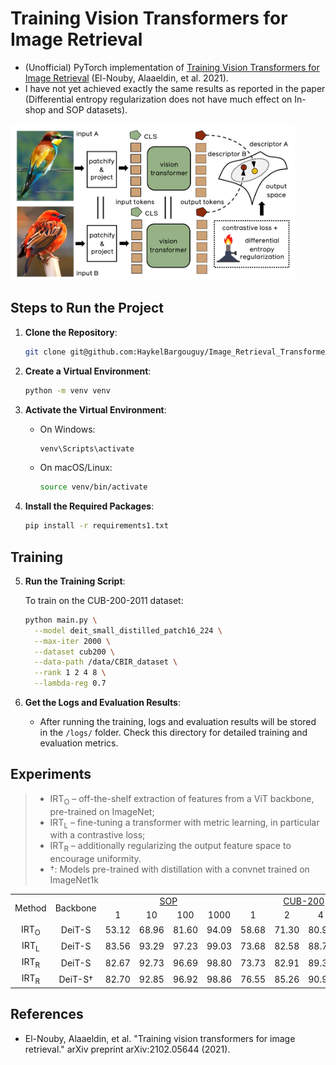 # Training Vision Transformers for Image Retrieval

- (Unofficial) PyTorch implementation of [Training Vision Transformers for Image Retrieval](https://arxiv.org/abs/2102.05644) (El-Nouby, Alaaeldin, et al. 2021).
- I have not yet achieved exactly the same results as reported in the paper (Differential entropy regularization does not have much effect on In-shop and SOP datasets).

<img src="assets/img.png" height="250px">

## Steps to Run the Project

1. **Clone the Repository**:

   ```bash
   git clone git@github.com:HaykelBargouguy/Image_Retrieval_Transformers.git
   ```

2. **Create a Virtual Environment**:

   ```bash
   python -m venv venv
   ```

3. **Activate the Virtual Environment**:

   - On Windows:
     ```bash
     venv\Scripts\activate
     ```
   - On macOS/Linux:
     ```bash
     source venv/bin/activate
     ```

4. **Install the Required Packages**:

   ```bash
   pip install -r requirements1.txt
   ```

## Training

5. **Run the Training Script**:

   To train on the CUB-200-2011 dataset:
   
   ```bash
   python main.py \
     --model deit_small_distilled_patch16_224 \
     --max-iter 2000 \
     --dataset cub200 \
     --data-path /data/CBIR_dataset \
     --rank 1 2 4 8 \
     --lambda-reg 0.7
   ```

6. **Get the Logs and Evaluation Results**:

   - After running the training, logs and evaluation results will be stored in the `/logs/` folder. Check this directory for detailed training and evaluation metrics.


## Experiments

> - IRT<sub>O</sub> – off-the-shelf extraction of features from a ViT backbone, pre-trained on ImageNet;
> - IRT<sub>L</sub> – fine-tuning a transformer with metric learning, in particular with a contrastive loss;
> - IRT<sub>R</sub> – additionally regularizing the output feature space to encourage uniformity.
> - †: Models pre-trained with distillation with a convnet trained on ImageNet1k

<table style="text-align: center">
 <tr>
  <td rowspan="2">Method</td>
  <td rowspan="2">Backbone</td>
  <td colspan="4"><a href="https://cvgl.stanford.edu/projects/lifted_struct/">SOP</a></td>
  <td colspan="4"><a href="http://www.vision.caltech.edu/datasets/cub_200_2011/">CUB-200</a></td>
  <td colspan="4"><a href="https://mmlab.ie.cuhk.edu.hk/projects/DeepFashion/InShopRetrieval.html">In-Shop</a></td>
 </tr>
 <tr>
  <td>1</td>
  <td>10</td>
  <td>100</td>
  <td>1000</td>
  <td>1</td>
  <td>2</td>
  <td>4</td>
  <td>8</td>
  <td>1</td>
  <td>10</td>
  <td>20</td>
  <td>30</td>
 </tr>
 <tr>
  <td>IRT<sub>O</sub></td>
  <td>DeiT-S</td>
  <td>53.12</td>
  <td>68.96</td>
  <td>81.60</td>
  <td>94.09</td>
  <td>58.68</td>
  <td>71.30</td>
  <td>80.96</td>
  <td>88.18</td>
  <td>31.28</td>
  <td>57.03</td>
  <td>64.20</td>
  <td>68.28</td>
 </tr>
 <tr>
  <td>IRT<sub>L</sub></td>
  <td>DeiT-S</td>
  <td>83.56</td>
  <td>93.29</td>
  <td>97.23</td>
  <td>99.03</td>
  <td>73.68</td>
  <td>82.58</td>
  <td>88.77</td>
  <td>92.71</td>
  <td>93.09</td>
  <td>98.28</td>
  <td>98.74</td>
  <td>99.02</td>
 </tr>
 <tr>
  <td>IRT<sub>R</sub></td>
  <td>DeiT-S</td>
  <td>82.67</td>
  <td>92.73</td>
  <td>96.69</td>
  <td>98.80</td>
  <td>73.73</td>
  <td>82.91</td>
  <td>89.30</td>
  <td>93.35</td>
  <td>90.47</td>
  <td>97.97</td>
  <td>98.61</td>
  <td>98.92</td>
 </tr>
 <tr>
  <td>IRT<sub>R</sub></td>
  <td>DeiT-S†</td>
  <td>82.70</td>
  <td>92.85</td>
  <td>96.92</td>
  <td>98.86</td>
  <td>76.55</td>
  <td>85.26</td>
  <td>90.92</td>
  <td>94.65</td>
  <td>90.66</td>
  <td>98.16</td>
  <td>98.68</td>
  <td>98.99</td>
 </tr>
</table>

## References

- El-Nouby, Alaaeldin, et al. "Training vision transformers for image retrieval." arXiv preprint arXiv:2102.05644 (2021).


